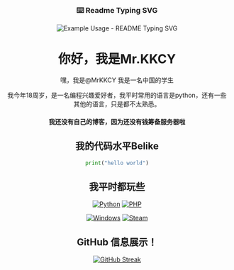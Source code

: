 


<div align="center">
  <h3 align="center">⌨️ Readme Typing SVG</h3>
  <img src="https://readme-typing-svg.demolab.com/?lines=%F0%9F%91%8BHello+there!;%F0%9F%92%96Thank+you+for+conming!;%F0%9F%8E%89Hope+you+have+nice+day!&font=Fira%20Code&center=true&width=380&height=50&duration=4000&pause=1000" alt="Example Usage - README Typing SVG">
  <h1 align="center">你好，我是Mr.KKCY</h1>


嘿，我是@MrKKCY
我是一名中国的学生

我今年18周岁，是一名编程兴趣爱好者，我平时常用的语言是python，还有一些其他的语言，只是都不太熟悉。

#### 我还没有自己的博客，因为还没有~~钱~~筹备服务器啦

## 我的代码水平Belike


```python
print("hello world")
```
## 我平时都玩些

[![Python](https://img.shields.io/badge/Python-3670A0.svg?style=for-the-badge&logo=Python&logoColor=ffdd54)](#)
[![PHP](https://img.shields.io/badge/PHP-777BB4.svg?style=for-the-badge&logo=PHP&logoColor=white)](#)

[![Windows](https://img.shields.io/badge/Windows-0078D6.svg?style=for-the-badge&logo=Windows&logoColor=white)](#)
[![Steam](https://img.shields.io/badge/Steam-000000.svg?style=for-the-badge&logo=Steam&logoColor=0B3D8D)](#)

        
</div>
<div align="center">

## GitHub 信息展示！

[![GitHub Streak](https://github-readme-streak-stats.herokuapp.com?user=MrKKCY&theme=highcontrast)](https://git.io/streak-stats)



</div>
